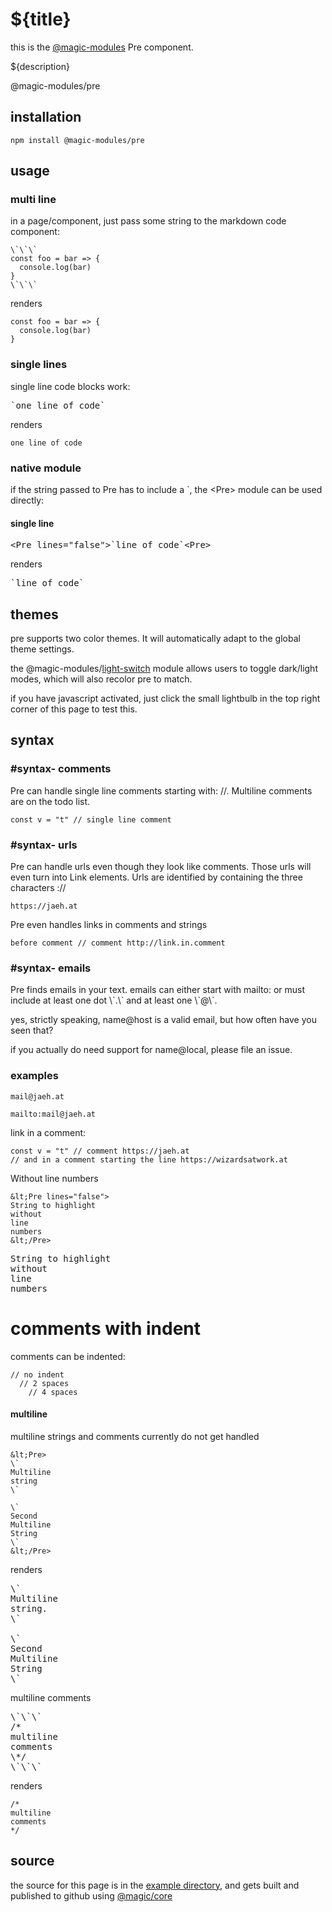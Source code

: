 # ${title}

this is the
[@magic-modules](https://github.com/magic-modules)
Pre component.

${description}

<GitBadges>@magic-modules/pre</GitBadges>

## installation

`npm install @magic-modules/pre`

## usage

### multi line

in a page/component, just pass some string to the markdown code component:

```
\`\`\`
const foo = bar => {
  console.log(bar)
}
\`\`\`
```

renders

```
const foo = bar => {
  console.log(bar)
}
```


### single lines

single line code blocks work:

<Pre lines="false">`one line of code`</Pre>

renders

`one line of code`


### native module

if the string passed to Pre has to include a \`, the &lt;Pre> module can be used directly:

#### single line

<Pre lines="false">&lt;Pre lines="false">`line of code`&lt;Pre></Pre>

renders

<Pre lines="false">`line of code`</Pre>

## themes

pre supports two color themes. It will automatically adapt to the global theme settings.

the @magic-modules/[light-switch](https://github.com/magic-modules/light-switch)
module allows users to toggle dark/light modes, which will also recolor pre to match.

if you have javascript activated,
just click the small lightbulb in the top right corner of this page to test this.

## syntax

### #syntax- comments

Pre can handle single line comments starting with: //.
Multiline comments are on the todo list.

```const v = "t" // single line comment```

### #syntax- urls

Pre can handle urls even though they look like comments.
Those urls will even turn into Link elements.
Urls are identified by containing the three characters ://

```https://jaeh.at```

Pre even handles links in comments and strings

```before comment // comment http://link.in.comment```

### #syntax- emails

Pre finds emails in your text.
emails can either start with mailto: or must include at least one dot \\\`.\\\`
and at least one \\\`@\\\`.

yes, strictly speaking, name@host is a valid email, but how often have you seen that?

if you actually do need support for name@local, please file an issue.

### examples

```mail@jaeh.at```

```mailto:mail@jaeh.at```

link in a comment:

```
const v = "t" // comment https://jaeh.at
// and in a comment starting the line https://wizardsatwork.at
```

Without line numbers

```
&lt;Pre lines="false">
String to highlight
without
line
numbers
&lt;/Pre>
```

<Pre lines="false">
String to highlight
without
line
numbers
</Pre>

# comments with indent

comments can be indented:

```
// no indent
  // 2 spaces
    // 4 spaces
```


#### multiline

multiline strings and comments currently do not get handled

```
&lt;Pre>
\`
Multiline
string
\`

\`
Second
Multiline
String
\`
&lt;/Pre>
```

renders

<Pre>
\`
Multiline
string.
\`

\`
Second
Multiline
String
\`
</Pre>

multiline comments

<Pre>
\`\`\`
/*
multiline
comments
\*/
\`\`\`
</Pre>

renders

```
/*
multiline
comments
*/
```

## source

the source for this page is in the
[example directory](https://github.com/magic-modules/pre/tree/master/example),
and gets built and published to github using
[@magic/core](https://github.com/magic/core)

